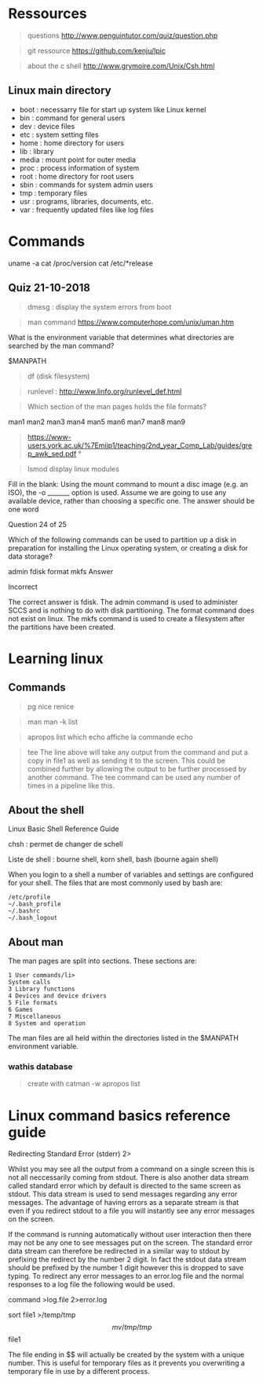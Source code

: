 


Ressources
=============

> questions
http://www.penguintutor.com/quiz/question.php

> git ressource
https://github.com/kenju/lpic

> about the c shell
http://www.grymoire.com/Unix/Csh.html

## Linux main directory

- boot  : necessarry file for start up system like Linux kernel
- bin   : command for general users
- dev   : device files
- etc   : system setting files
- home  : home directory for users
- lib   : library
- media : mount point for outer media
- proc  : process information of system
- root  : home directory for root users
- sbin  : commands for system admin users
- tmp   : temporary files
- usr   : programs, libraries, documents, etc.
- var   : frequently updated files like log files



# Commands

uname -a
cat /proc/version
cat /etc/*release

## Quiz 21-10-2018

> dmesg : display the system errors from boot

> man command
https://www.computerhope.com/unix/uman.htm

What is the environment variable that determines what directories are searched by the man command?

$MANPATH 

> df (disk filesystem)

> runlevel : http://www.linfo.org/runlevel_def.html


 > Which section of the man pages holds the file formats?

man1
man2
man3
man4
man5
man6
man7
man8
man9

> https://www-users.york.ac.uk/%7Emijp1/teaching/2nd_year_Comp_Lab/guides/grep_awk_sed.pdf
°

> lsmod display linux modules

> 
Fill in the blank:
Using the mount command to mount a disc image (e.g. an ISO), the -o _______ option is used. Assume we are going to use any available device, rather than choosing a specific one. The answer should be one word


Question 24 of 25

Which of the following commands can be used to partition up a disk in preparation for installing the Linux operating system, or creating a disk for data storage?

admin
fdisk
format
mkfs
Answer

Incorrect

The correct answer is fdisk. The admin command is used to administer SCCS and is nothing to do with disk partitioning. The format command does not exist on linux. The mkfs command is used to create a filesystem after the partitions have been created.



# Learning linux


## Commands

> pg
> nice
> renice

> man
man -k list 

> apropos list
> which echo
affiche la commande echo

> tee
The line above will take any output from the command and put a copy in file1 as well as sending it to the screen. This could be combined further by allowing the output to be further processed by another command. The tee command can be used any number of times in a pipeline like this.


## About the shell
Linux Basic Shell Reference Guide

chsh : permet de changer de schell

Liste de shell : bourne shell, korn shell, bash (bourne again shell)

When you login to a shell a number of variables and settings are configured for your shell. The files that are most commonly used by bash are:

    /etc/profile
    ~/.bash_profile
    ~/.bashrc
    ~/.bash_logout


## About man

The man pages are split into sections. These sections are:

    1 User commands/li>
    System calls
    3 Library functions
    4 Devices and device drivers
    5 File formats
    6 Games
    7 Miscellaneous
    8 System and operation

The man files are all held within the directories listed in the $MANPATH environment variable.

### wathis database

> create with catman -w
> apropos list


# Linux command basics reference guide


Redirecting Standard Error (stderr) 2>

Whilst you may see all the output from a command on a single screen this is not all neccessarily coming from stdout. There is also another data stream called standard error which by default is directed to the same screen as stdout. This data stream is used to send messages regarding any error messages. The advantage of having errors as a separate stream is that even if you redirect stdout to a file you will instantly see any error messages on the screen.

If the command is running automatically without user interaction then there may not be any one to see messages put on the screen. The standard error data stream can therefore be redirected in a similar way to stdout by prefixing the redirect by the number 2 digit. In fact the stdout data stream should be prefixed by the number 1 digit however this is dropped to save typing. To redirect any error messages to an error.log file and the normal responses to a log file the following would be used.

command >log.file 2>error.log

sort file1 >/temp/tmp$$
mv /tmp/tmp$$ file1

The file ending in $$ will actually be created by the system with a unique number. This is useful for temporary files as it prevents you overwriting a temporary file in use by a different process.

